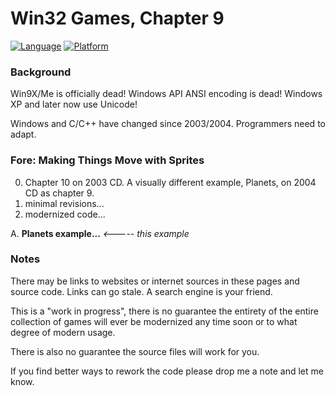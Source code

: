 # Win32 Games, Chapter 9

[![Language](https://img.shields.io/badge/Language%20-C++-blue.svg)](https://github.com/GeorgePimpleton/Win32-games/)
[![Platform](https://img.shields.io/badge/Platform%20-Win32-blue.svg)](https://github.com/GeorgePimpleton/Win32-games/)

### Background

Win9X/Me is officially dead!  Windows API ANSI encoding is dead!  Windows XP and later now use Unicode!

Windows and C/C++ have changed since 2003/2004.  Programmers need to adapt.

### Fore: Making Things Move with Sprites

0. Chapter 10 on 2003 CD. A visually different example, Planets, on 2004 CD as chapter 9.
1. minimal revisions...
2. modernized code...

A. **Planets example...** *<----- this example*

### Notes

There may be links to websites or internet sources in these pages and source code. Links can go stale. A search engine is your friend.

This is a "work in progress", there is no guarantee the entirety of the entire collection of games will ever be modernized any time soon or to what degree of modern usage.

There is also no guarantee the source files will work for you.

If you find better ways to rework the code please drop me a note and let me know.
